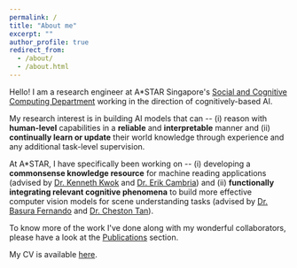 ```yaml
---
permalink: /
title: "About me"
excerpt: ""
author_profile: true
redirect_from: 
  - /about/
  - /about.html
---
```


Hello! I am a research engineer at A*STAR Singapore's [Social and Cognitive Computing Department](https://www.a-star.edu.sg/ihpc/ihpc-research-capabilities/social-cognitive-computing) working in the direction of cognitively-based AI. 

My research interest is in building AI models that can -- (i) reason with **human-level** capabilities in a **reliable** and **interpretable** manner and (ii) **continually learn or update** their world knowledge through experience and any additional task-level supervision.

At A*STAR, I have specifically been working on -- (i) developing a **commonsense knowledge resource** for machine reading applications (advised by [Dr. Kenneth Kwok](https://www.researchgate.net/profile/Kenneth-Kwok-2) and [Dr. Erik Cambria](https://dr.ntu.edu.sg/cris/rp/rp00927)) and (ii) **functionally integrating relevant cognitive phenomena** to build more effective computer vision models for scene understanding tasks (advised by [Dr. Basura Fernando](https://basurafernando.github.io/) and [Dr. Cheston Tan](https://scholar.google.com/citations?user=Up0UYEYAAAAJ)).

To know more of the work I've done along with my wonderful collaborators, please have a look at the [Publications](/publications/) section. 

My CV is available [here](/cv/).




